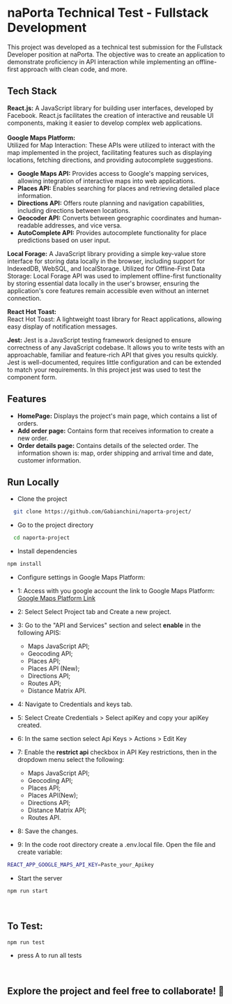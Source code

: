 
# naPorta Technical Test - Fullstack Development 
This project was developed as a technical test submission for the Fullstack Developer position at naPorta. The objective was to create an application to demonstrate proficiency in API interaction while implementing an offline-first approach with clean code, and more.

## Tech Stack 

**React.js:** A JavaScript library for building user interfaces, developed by Facebook. React.js facilitates the creation of interactive and reusable UI components, making it easier to develop complex web applications.<br>
<br>
**Google Maps Platform:**
<br>
Utilized for Map Interaction: These APIs were utilized to interact with the map implemented in the project, facilitating features such as displaying locations, fetching directions, and providing autocomplete suggestions.<br>
* **Google Maps API:** Provides access to Google's mapping services, allowing integration of interactive maps into web applications.<br>
* **Places API:** Enables searching for places and retrieving detailed place information.<br>
* **Directions API:** Offers route planning and navigation capabilities, including directions between locations.<br>
* **Geocoder API:** Converts between geographic coordinates and human-readable addresses, and vice versa.
* **AutoComplete API:** Provides autocomplete functionality for place predictions based on user input.<br>

**Local Forage:** A JavaScript library providing a simple key-value store interface for storing data locally in the browser, including support for IndexedDB, WebSQL, and localStorage.
Utilized for Offline-First Data Storage: Local Forage API was used to implement offline-first functionality by storing essential data locally in the user's browser, ensuring the application's core features remain accessible even without an internet connection.

**React Hot Toast:**
<br>
React Hot Toast: A lightweight toast library for React applications, allowing easy display of notification messages.

**Jest:** Jest is a JavaScript testing framework designed to ensure correctness of any JavaScript codebase. It allows you to write tests with an approachable, familiar and feature-rich API that gives you results quickly. Jest is well-documented, requires little configuration and can be extended to match your requirements. In this project jest was used to test the component form.
 
## Features  
-  **HomePage:** Displays the project's main page, which contains a list of orders.
-  **Add order page:** Contains form that receives information to create a new order.
-  **Order details page:** Contains details of the selected order. The information shown is: map, order shipping and arrival time and date, customer information.    

## Run Locally  
* Clone the project  

~~~bash  
  git clone https://github.com/Gabianchini/naporta-project/
~~~

* Go to the project directory  

~~~bash  
  cd naporta-project
~~~

* Install dependencies  

~~~bash  
npm install
~~~

* Configure settings in Google Maps Platform:

* 1:  Access with you google account the link to Google Maps Platform: [Google Maps Platform Link](https://console.cloud.google.com/google/maps-apis/home)

* 2:  Select Select Project tab and Create a new project.

* 3:  Go to the "API and Services" section and select **enable** in the following APIS:
  * Maps JavaScript API;
  * Geocoding API;
  * Places API;
  * Places API (New);
  * Directions API;
  * Routes API;
  * Distance Matrix API.

* 4:  Navigate to Credentials and keys tab.

* 5:  Select Create Credentials > Select apiKey and copy your apiKey created.

* 6:  In the same section select Api Keys > Actions > Edit Key

* 7:  Enable the **restrict api** checkbox in API Key restrictions, then in the dropdown menu select the following:
  * Maps JavaScript API;
  * Geocoding API;
  * Places API;
  * Places API(New);
  * Directions API;
  * Distance Matrix API;
  * Routes API.
    
* 8: Save the changes.

* 9:  In the code root directory  create a .env.local file. Open the file and create variable:
  
~~~bash  
REACT_APP_GOOGLE_MAPS_API_KEY=Paste_your_Apikey
~~~

* Start the server  

~~~bash  
npm run start
~~~
<br>

## To Test:

~~~bash  
npm run test
~~~
* press A to run all tests
<br>

## Explore the project and feel free to collaborate! :rocket:
